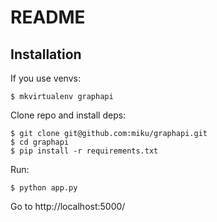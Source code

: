 README
======

Installation
------------

If you use venvs:

    $ mkvirtualenv graphapi

Clone repo and install deps:

    $ git clone git@github.com:miku/graphapi.git
    $ cd graphapi
    $ pip install -r requirements.txt

Run:

    $ python app.py

Go to http://localhost:5000/
